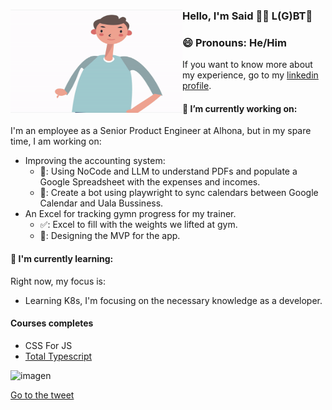 ### Hello, I'm Said 🏳️‍🌈 L(G)BT👋 <img align="left" width="275" height="165" src="https://raw.githubusercontent.com/Afsoon/Afsoon/master/hello.gif?raw=true" alt="animation svg waving the hand to say hi" />
### 😄 Pronouns: He/Him
If you want to know more about my experience, go to my <a href="https://www.linkedin.com/in/said-atrahouch/">linkedin profile</a>.

#### 🔭 I’m currently working on:
I'm an employee as a Senior Product Engineer at Alhona, but in my spare time, I am working on:
  - Improving the accounting system:
    - 🔬: Using NoCode and LLM to understand PDFs and populate a Google Spreadsheet with the expenses and incomes.
    - 🔬: Create a bot using playwright to sync calendars between Google Calendar and Uala Bussiness.
  - An Excel for tracking gymn progress for my trainer.
    -  ✅: Excel to fill with the weights we lifted at gym.
    -  🔬: Designing the MVP for the app.  

#### 🌱 I'm currently learning:
Right now, my focus is:
- Learning K8s, I'm focusing on the necessary knowledge as a developer.

#### Courses completes
- CSS For JS
- [Total Typescript](https://twitter.com/SaidAtrahouch/status/1643163337797115904)

<img width="592" alt="imagen" src="https://github.com/Afsoon/Afsoon/assets/713534/a49fd023-c71e-4d2e-8770-1e8d66eec5da">

[Go to the tweet](https://twitter.com/mattpocockuk/status/1623688104912515073)

